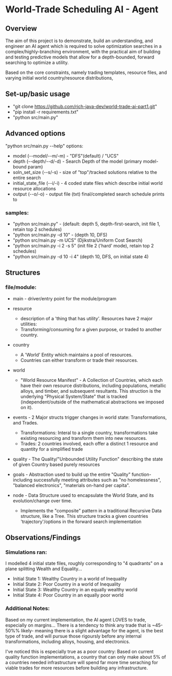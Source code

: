 # World-Trade Scheduling AI - Agent 

## Overview

The aim of this project is to demonstrate, build an understanding, 
and engineer an AI agent which is required to solve optimization searches  in a complex/highly-branching environment,
 with the practical aim of building and testing predictive models that allow for a depth-bounded, forward searching to optimize a utility.

Based on the core constraints, namely 
trading templates, 
resource files, 
and varying initial world country/resource distributions,

## Set-up/basic usage

- "git clone https://github.com/rich-java-dev/world-trade-ai-part1.git"
- "pip install -r requirements.txt"
- "python src/main.py"


## Advanced options

"python src/main.py --help"
options: 
- model (--model/--m/-m) - "DFS"(default) / "UCS"
- depth (--depth/--d/-d) - Search Depth of the model (primary model-bound param)
- soln_set_size (--s/-s) - size of "top"/tracked solutions relative to the entire search
- initial_state_file (--i/-i) - 4 coded state files which describe initial world resource allocations
- output (--o/-o) - output file (txt) final/completed search schedule prints to


### samples:
- "python src/main.py" - (default: depth 5, depth-first-search, init file 1, retain top 2 schedules)
- "python src/main.py -d 10" - (depth 10, DFS)
- "python src/main.py -m UCS" (Djikstra/Uniform Cost Search)
- "python src/main.py -i 2 -s 5" (init file 2 ('hard' mode), retain top  2 schedules)
- "python src/main.py -d 10 -i 4" (depth 10, DFS, on initial state 4)

## Structures

### file/module:

- main - driver/entry point for the module/program

- resource 
  - description of a 'thing that has utility'. Resources have 2 major utilities:
  - Transforming/consuming for a given purpose, or traded to another country.

- country 
  - A 'World' Entity which maintains a pool of resources.
  - Countries can either transform or trade their resources.

- world 
  - "World Resource Manifest" - A Collection of Countries, which each have their own resource distributions, including populations, metallic alloys, and timber, and subsequent resultants. This struction is the underlying "Physical System/State" that is tracked (independent/outside of the mathematical abstractions we imposed on it).

- events - 2 Major structs trigger changes in world state: Transformations, and Trades.
  - Transformations: Interal to a single country, transformations take existing resourcing and transform them into new resources.
  - Trades: 2 countries involved, each offer a distinct 1 resource and quantity for a simplified trade

- quality - The Quality/"Unbounded Utility Function" describing the state of given Country based purely resources
  
- goals - Abstraction used to build up the entire "Quality" function- including successfully meeting attributes such as "no homelessness", "balanced electronics", "materials on-hand per capita".
  
- node - Data Structure used to encapsulate the World State, and its evolution/change over time. 
  - Implements the "composite" pattern in a traditional Recursive Data structure, like a Tree. This structure tracks a given countries 'trajectory'/options in the forward search implementation

## Observations/Findings

### Simulations ran:
I modelled 4 initial state files, roughly corresponding to "4 quadrants" on a plane splitting Wealth and Equality...
- Initial State 1: Wealthy Country in a world of Inequality
- Initial State 2: Poor Country in a world of Inequality
- Initial State 3: Wealthy Country in an equally wealthy world
- Initial State 4: Poor Country in an equally poor world

### Additional Notes:
Based on my current implementation, the AI agent LOVES to trade, especially on margins... There is a tendency to think any trade that is ~45-50%% likely- meaning there is a slight advantage for the agent, is the best type of trade, and will pursue those rigoursly before any internal transformations, including alloys, housing, and electronics.

I've noticed this is especially true as a poor country: Based on current quality function implementations, a country that can only make about 5% of a countries needed infrastructure will spend far more time seraching for viable trades for more resources before building any infrastructure.
